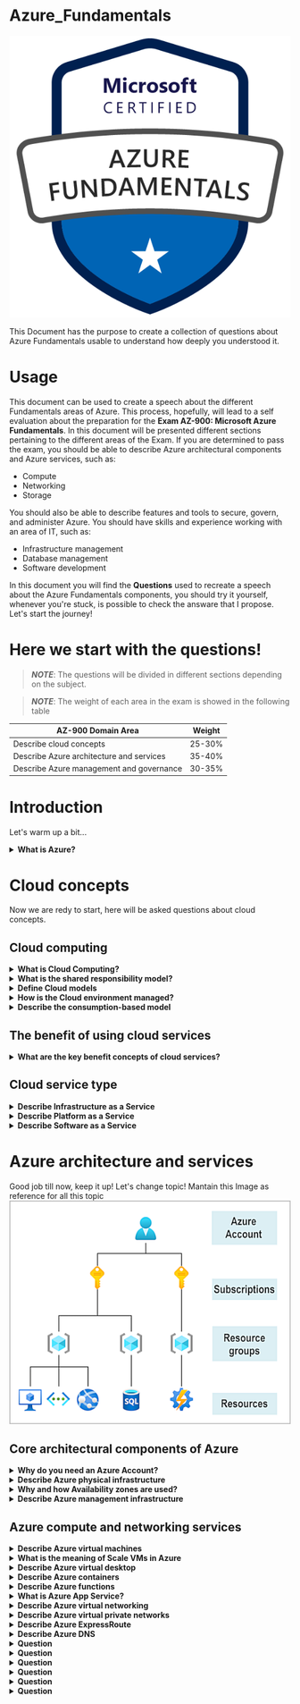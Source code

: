 # Azure_Fundamentals

![Azure Fundamentals Logo](Images/Azure-AZ-900_image.png)

This Document has the purpose to create a collection of questions about Azure Fundamentals usable to understand how deeply you understood it.


# Usage

This document can be used to create a speech about the different Fundamentals areas of Azure. This process, hopefully, will lead to a self evaluation about the preparation for the **Exam AZ-900: Microsoft Azure Fundamentals**.
In this document will be presented different sections pertaining to the different areas of the Exam.
If you are determined to pass the exam, you should be able to describe Azure architectural components and Azure services, such as:

- Compute
- Networking
- Storage

You should also be able to describe features and tools to secure, govern, and administer Azure.
You should have skills and experience working with an area of IT, such as:

- Infrastructure management
- Database management
- Software development

In this document you will find the **Questions** used to recreate a speech about the Azure Fundamentals components, you should try it yourself, whenever you're stuck, is possible to check the answare that I propose. Let's start the journey!

# Here we start with the questions!
> **_NOTE_**: The questions will be divided in different sections depending on the subject.

> **_NOTE_**: The weight of each area in the exam is showed in the following table

| AZ-900 Domain Area                        | Weight   |
| ---------------------------------------- | -------- |
| Describe cloud concepts                  | 25-30%   |
| Describe Azure architecture and services | 35-40%   |
| Describe Azure management and governance | 30-35%   |


# Introduction
Let's warm up a bit...

<details>
  <summary><b>What is Azure?</b></summary>
  Azure, often referred to as Microsoft Azure, is a cloud computing platform provided by Microsoft. It offers a wide range of services, including computing power, storage, networking, databases, analytics, artificial intelligence (AI), and Internet of Things (IoT), among others. Azure enables individuals and organizations to build, deploy, and manage applications and services through Microsoft's global network of data centers.
</details>

# Cloud concepts

Now we are redy to start, here will be asked questions about cloud concepts.


## Cloud computing
<details>
  <summary><b>What is Cloud Computing?</b></summary>
  Cloud computing is the delivery of computing services over the internet. Computing services include common IT infrastructure such as virtual machines, storage, databases, and networking. Cloud services also expand the traditional IT offerings to include things like Internet of Things (IoT), machine learning (ML), and artificial intelligence (AI).
</details>

<details>
  <summary><b>What is the shared responsibility model?</b></summary>
  The Shared Responsibility Model in cloud computing, including Azure, defines the division of responsibilities between the cloud service provider (CSP) and the customer. It outlines which aspects of security and management are handled by the cloud provider and which are the responsibility of the customer. This model is crucial for ensuring a secure and well-managed cloud environment.
  
![Shared resposibility model](Images/shared-responsibility-model.svg)
You’ll always be responsible for:

- The information and data stored in the cloud
- Devices that are allowed to connect to your cloud (cell phones, computers, and so on)
- The accounts and identities of the people, services, and devices within your organization

The cloud provider is always responsible for:

- The physical datacenter
- The physical network
- The physical hosts

Your service model will determine responsibility for things like:

- Operating systems
- Network controls
- Applications
- Identity and infrastructure
</details>

<details>
  <summary><b>Define Cloud models</b></summary>
  The cloud models define the deployment type of cloud resources. The three main cloud models are: 
  - private 
  - public
  - hybrid
  
### Private cloud
A private cloud is, in some ways, the natural evolution from a corporate datacenter. It’s a cloud (delivering IT services over the internet) that’s used by a single entity. Private cloud provides much greater control for the company and its IT department. However, it also comes with greater cost and fewer of the benefits of a public cloud deployment. Finally, a private cloud may be hosted from your on site datacenter. It may also be hosted in a dedicated datacenter offsite, potentially even by a third party that has dedicated that datacenter to your company.

### Public Cloud
A public cloud is built, controlled, and maintained by a third-party cloud provider. With a public cloud, anyone that wants to purchase cloud services can access and use resources. The general public availability is a key difference between public and private clouds.

### Hybrid Cloud
A hybrid cloud is a computing environment that uses both public and private clouds in an inter-connected environment. A hybrid cloud environment can be used to allow a private cloud to surge for increased, temporary demand by deploying public cloud resources. Hybrid cloud can be used to provide an extra layer of security. For example, users can flexibly choose which services to keep in public cloud and which to deploy to their private cloud infrastructure.

### Multi-Cloud
A fourth, and increasingly likely scenario is a multi-cloud scenario. In a multi-cloud scenario, you use multiple public cloud providers. Maybe you use different features from different cloud providers. Or maybe you started your cloud journey with one provider and are in the process of migrating to a different provider. Regardless, in a multi-cloud environment you deal with two (or more) public cloud providers and manage resources and security in both environments.

</details>

<details>
  <summary><b>How is the Cloud environment managed?</b></summary>
  
  ### Azure Arc
  
  Azure Arc is a set of technologies that helps manage your cloud environment. Azure Arc can help manage your cloud environment, whether it's a public cloud solely on Azure, a private cloud in your datacenter, a hybrid configuration, or even a multi-cloud environment running on multiple cloud providers at once.
</details>

<details>
  <summary><b>Describe the consumption-based model</b></summary>
  Operational Expenditure(OpEx) is spending money on services or products over time. Renting a convention center, leasing a company vehicle, or signing up for cloud services are all examples of OpEx.

Cloud computing falls under OpEx because cloud computing operates on a consumption-based model. With cloud computing, you don’t pay for the physical infrastructure, the electricity, the security, or anything else associated with maintaining a datacenter. Instead, you pay for the IT resources you use. If you don’t use any IT resources this month, you don’t pay for any IT resources.
This consumption-based model has many benefits, including:

- No upfront costs.
- No need to purchase and manage costly infrastructure that users might not use to its fullest potential.
- The ability to pay for more resources when they're needed.
- The ability to stop paying for resources that are no longer needed.

Cloud computing is the delivery of computing services over the internet by using a pay-as-you-go pricing model. You typically pay only for the cloud services you use.
Instead of maintaining CPUs and storage in your datacenter, you rent them for the time that you need them. The cloud provider takes care of maintaining the underlying infrastructure for you. The cloud enables you to quickly solve your toughest business challenges and bring cutting-edge solutions to your users.
</details>

## The benefit of using cloud services

<details>
  <summary><b>What are the key benefit concepts of cloud services?</b></summary>
  The key benefit concepts are: 
  
  - Availability 
  - Scalability
  - Reliability
  - Predictability
  - Pecurity
  - Governance
  - Manageability 

### Availability
When you’re deploying an application, a service, or any IT resources, it’s important the resources are available when needed. High availability focuses on ensuring maximum availability, regardless of disruptions or events that may occur.

When you’re architecting your solution, you’ll need to account for service availability guarantees. Azure is a highly available cloud environment with uptime guarantees depending on the service. These guarantees are part of the service-level agreements (SLAs).
> **_NOTE_**: SLA is a formal agreement between the cloud platform and a customer, it garantee the customer a fixed level of services, like the up time percentage e.g. 99% or 99.9%

### Scalability
Another major benefit of cloud computing is the scalability of cloud resources. Scalability refers to the ability to adjust resources to meet demand. If you suddenly experience peak traffic and your systems are overwhelmed, the ability to scale means you can add more resources to better handle the increased demand.

The other benefit of scalability is that you aren't overpaying for services. Because the cloud is a consumption-based model, you only pay for what you use. If demand drops off, you can reduce your resources and thereby reduce your costs.

Scaling generally comes in two varieties: **vertical and horizontal**. **Vertical scaling** is focused on increasing or decreasing the capabilities of resources. **Horizontal scaling** is adding or subtracting the number of resources.
<details>
  <summary><b>Vertical sacling</b></summary>
  With vertical scaling, if you were developing an app and you needed more processing power, you could vertically scale up to add more CPUs or RAM to the virtual machine. Conversely, if you realized you had over-specified the needs, you could vertically scale down by lowering the CPU or RAM specifications.
</details>
<details>
  <summary><b>Horizontal scaling</b></summary>
  With horizontal scaling, if you suddenly experienced a steep jump in demand, your deployed resources could be scaled out (either automatically or manually). For example, you could add additional virtual machines or containers, scaling out. In the same manner, if there was a significant drop in demand, deployed resources could be scaled in (either automatically or manually), scaling in.
</details>

### Reliability
Reliability is the ability of a system to recover from failures and continue to function. It's also one of the pillars of the Microsoft Azure Well-Architected Framework.

The cloud, by virtue of its decentralized design, naturally supports a reliable and resilient infrastructure. With a decentralized design, the cloud enables you to have resources deployed in regions around the world. With this global scale, even if one region has a catastrophic event other regions are still up and running. You can design your applications to automatically take advantage of this increased reliability. In some cases, your cloud environment itself will automatically shift to a different region for you, with no action needed on your part. You’ll learn more about how Azure leverages global scale to provide reliability later in this series.

### Predictability
Predictability in the cloud lets you move forward with confidence. Predictability can be focused on performance predictability or cost predictability. Both performance and cost predictability are heavily influenced by the Microsoft Azure Well-Architected Framework. Deploy a solution that’s built around this framework and you have a solution whose cost and performance are predictable.

### Governance
Whether you’re deploying infrastructure as a service or software as a service, cloud features support governance and compliance. Things like set templates help ensure that all your deployed resources meet corporate standards and government regulatory requirements. Plus, you can update all your deployed resources to new standards as standards change. Cloud-based auditing helps flag any resource that’s out of compliance with your corporate standards and provides mitigation strategies. Depending on your operating model, software patches and updates may also automatically be applied, which helps with both governance and security.

### Security
On the security side, you can find a cloud solution that matches your security needs. If you want maximum control of security, infrastructure as a service provides you with physical resources but lets you manage the operating systems and installed software, including patches and maintenance. If you want patches and maintenance taken care of automatically, platform as a service or software as a service deployments may be the best cloud strategies for you.

And because the cloud is intended as an over-the-internet delivery of IT resources, cloud providers are typically well suited to handle things like distributed denial of service (DDoS) attacks, making your network more robust and secure.

## Manageability
A major benefit of cloud computing is the manageability options. There are two types of manageability for cloud computing that you’ll learn about in this series, and both are excellent benefits.

### Management of the cloud
Management of the cloud speaks to managing your cloud resources. In the cloud, you can:

- Automatically scale resource deployment based on need.
- Deploy resources based on a preconfigured template, removing the need for manual configuration.
- Monitor the health of resources and automatically replace failing resources.
- Receive automatic alerts based on configured metrics, so you’re aware of performance in real time.
 
### Management in the cloud
Management in the cloud speaks to how you’re able to manage your cloud environment and resources. You can manage these:

- Through a web portal.
- Using a command line interface.
- Using APIs.
- Using PowerShell.
</details>

## Cloud service type

<details>
  <summary><b>Describe Infrastructure as a Service</b></summary>
  Infrastructure as a service (IaaS) is the most flexible category of cloud services, as it provides you the maximum amount of control for your cloud resources. In an IaaS model, the cloud provider is responsible for maintaining the hardware, network connectivity (to the internet), and physical security. You’re responsible for everything else: operating system installation, configuration, and maintenance; network configuration; database and storage configuration; and so on. With IaaS, you’re essentially renting the hardware in a cloud datacenter, but what you do with that hardware is up to you.

  ### Scenario:
  Some common scenarios where IaaS might make sense include:

  - Lift-and-shift migration: You’re standing up cloud resources similar to your on-prem datacenter, and then simply moving the things running on-prem to running on the IaaS infrastructure.
  - Testing and development: You have established configurations for development and test environments that you need to rapidly replicate. You can stand up or shut down the different environments rapidly with an IaaS structure, while maintaining complete control.
  
</details>

<details>
  <summary><b>Describe Platform as a Service</b></summary>
  Platform as a service (PaaS) is a middle ground between renting space in a datacenter (infrastructure as a service) and paying for a complete and deployed solution (software as a service). In a PaaS environment, the cloud provider maintains the physical infrastructure, physical security, and connection to the internet. They also maintain the operating systems, middleware, development tools, and business intelligence services that make up a cloud solution. In a PaaS scenario, you don't have to worry about the licensing or patching for operating systems and databases.

PaaS is well suited to provide a complete development environment without the headache of maintaining all the development infrastructure.

  ### Scenario
  Some common scenarios where PaaS might make sense include:

  - Development framework: PaaS provides a framework that developers can build upon to develop or customize cloud-based applications. Similar to the way you create an Excel macro, PaaS lets developers create applications using built-in software components. Cloud features such as scalability, high-availability, and multi-tenant capability are included, reducing the amount of coding that developers must do.
  - Analytics or business intelligence: Tools provided as a service with PaaS allow organizations to analyze and mine their data, finding insights and patterns and predicting outcomes to improve forecasting, product design decisions, investment returns, and other business decisions.
</details>

<details>
  <summary><b>Describe Software as a Service</b></summary>
  Software as a service (SaaS) is the most complete cloud service model from a product perspective. With SaaS, you’re essentially renting or using a fully developed application. Email, financial software, messaging applications, and connectivity software are all common examples of a SaaS implementation.

While the SaaS model may be the least flexible, it’s also the easiest to get up and running. It requires the least amount of technical knowledge or expertise to fully employ.

  ### Scenario
  Some common scenarios for SaaS are:

  - Email and messaging.
  - Business productivity applications.
  - Finance and expense tracking.
</details>

# Azure architecture and services
Good job till now, keep it up! Let's change topic! 
Mantain this Image as reference for all this topic
![hierarchy](Images/account-scope-levels-9ceb3abd.png)
## Core architectural components of Azure

<details>
  <summary><b>Why do you need an Azure Account?</b></summary>
  When you're working with your own applications and business needs, you need to create an Azure account, and a subscription will be created for you. After you've created an Azure account, you're free to create additional subscriptions. For example, your company might use a single Azure account for your business and separate subscriptions for development, marketing, and sales departments. After you've created an Azure subscription, you can start creating Azure resources within each subscription.
</details>

<details>
  <summary><b>Describe Azure physical infrastructure</b></summary>
  
  ![Phisical infrastructure](Images/region-pairs.png)
  The physical infrastructure for Azure starts with datacenters. Conceptually, the datacenters are the same as large corporate datacenters. They’re facilities with resources arranged in racks, with dedicated power, cooling, and networking infrastructure.

As a global cloud provider, Azure has datacenters around the world. However, these individual datacenters aren’t directly accessible. Datacenters are grouped into **Azure Regions** or **Azure Availability Zones** that are designed to help you achieve resiliency and reliability for your business-critical workloads.

### Azure Regions
A region is a geographical area on the planet that contains at least one, but potentially multiple datacenters that are nearby and networked together with a low-latency network. Azure intelligently assigns and controls the resources within each region to ensure workloads are appropriately balanced.

When you deploy a resource in Azure, you'll often need to choose the region where you want your resource deployed.

### Availability Zones
Availability zones are physically separate datacenters within an Azure region. Each availability zone is made up of one or more datacenters equipped with independent power, cooling, and networking. An availability zone is set up to be an isolation boundary. If one zone goes down, the other continues working. Availability zones are connected through high-speed, private fiber-optic networks.
>**__Note__**: To ensure resiliency, a minimum of three separate availability zones are present in all availability zone-enabled regions. However, not all Azure Regions currently support availability zones.
</details>

<details>
  <summary><b>Why and how Availability zones are used?</b></summary>
  You want to ensure your services and data are redundant so you can protect your information in case of failure. When you host your infrastructure, setting up your own redundancy requires that you create duplicate hardware environments. Azure can help make your app highly available through availability zones.

You can use availability zones to run mission-critical applications and build high-availability into your application architecture by co-locating your compute, storage, networking, and data resources within an availability zone and replicating in other availability zones. Keep in mind that there could be a cost to duplicating your services and transferring data between availability zones.

Availability zones are primarily for VMs, managed disks, load balancers, and SQL databases. Azure services that support availability zones fall into three categories:

- Zonal services: You pin the resource to a specific zone (for example, VMs, managed disks, IP addresses).
- Zone-redundant services: The platform replicates automatically across zones (for example, zone-redundant storage, SQL Database).
- Non-regional services: Services are always available from Azure geographies and are resilient to zone-wide outages as well as region-wide outages.

Even with the additional resiliency that availability zones provide, it’s possible that an event could be so large that it impacts multiple availability zones in a single region. To provide even further resilience, Azure has **Region Pairs**.

### Region Pairs
Most Azure regions are paired with another region within the same geography (such as US, Europe, or Asia) at least 300 miles away. This approach allows for the replication of resources across a geography that helps reduce the likelihood of interruptions because of events such as natural disasters, civil unrest, power outages, or physical network outages that affect an entire region. For example, if a region in a pair was affected by a natural disaster, services would automatically fail over to the other region in its region pair.

**Additional advantages of region pairs**
- If an extensive Azure outage occurs, one region out of every pair is prioritized to make sure at least one is restored as quickly as possible for applications hosted in that region pair.
- Planned Azure updates are rolled out to paired regions one region at a time to minimize downtime and risk of application outage.
- Data continues to reside within the same geography as its pair (except for Brazil South) for tax- and law-enforcement jurisdiction purposes.
</details>

<details>
  <summary><b>Describe Azure management infrastructure</b></summary>
  The management infrastructure includes Azure resources and resource groups, subscriptions, and accounts. Understanding the hierarchical organization will help you plan your projects and products within Azure.
  
  ### Azure resources and resource groups
  
  A **resource** is the basic building block of Azure. Anything you create, provision, deploy, etc. is a resource. Virtual Machines (VMs), virtual networks, databases, cognitive services, etc. are all considered resources within Azure.
  **Resource groups** are simply groupings of resources. When you create a resource, you’re required to place it into a resource group. While a resource group can contain many resources, a single resource can only be in one resource group at a time. Some resources may be moved between resource groups, but when you move a resource to a new group, it will no longer be associated with the former group. Additionally, resource groups can't be nested, meaning you can’t put resource group B inside of resource group A.
  Resource groups provide a convenient way to group resources together. When you apply an action to a resource group, that action will apply to all the resources within the resource group. If you delete a resource group, all the resources will be deleted. If you grant or deny access to a resource group, you’ve granted or denied access to all the resources within the resource group.

When you’re provisioning resources, it’s good to think about the resource group structure that best suits your needs.

For example, if you’re setting up a temporary dev environment, grouping all the resources together means you can deprovision all of the associated resources at once by deleting the resource group. If you’re provisioning compute resources that will need three different access schemas, it may be best to group resources based on the access schema, and then assign access at the resource group level.

### Azure subscriptions

In Azure, subscriptions are a unit of management, billing, and scale. Similar to how resource groups are a way to logically organize resources, subscriptions allow you to logically organize your resource groups and facilitate billing.
Using Azure requires an Azure subscription. A subscription provides you with authenticated and authorized access to Azure products and services. It also allows you to provision resources. An Azure subscription links to an Azure account, which is an identity in Microsoft Entra ID or in a directory that Microsoft Entra ID trusts.

An account can have multiple subscriptions, but it’s only required to have one. In a multi-subscription account, you can use the subscriptions to configure different billing models and apply different access-management policies. You can use Azure subscriptions to define boundaries around Azure products, services, and resources. There are two types of subscription boundaries that you can use:

- **Billing boundary:** This subscription type determines how an Azure account is billed for using Azure. You can create multiple subscriptions for different types of billing requirements. Azure generates separate billing reports and invoices for each subscription so that you can organize and manage costs.
- **Access control boundary:** Azure applies access-management policies at the subscription level, and you can create separate subscriptions to reflect different organizational structures. An example is that within a business, you have different departments to which you apply distinct Azure subscription policies. This billing model allows you to manage and control access to the resources that users provision with specific subscriptions.

### Create additional Azure subscriptions
Similar to using resource groups to separate resources by function or access, you might want to create additional subscriptions for resource or billing management purposes. For example, you might choose to create additional subscriptions to separate:

- Environments: You can choose to create subscriptions to set up separate environments for development and testing, security, or to isolate data for compliance reasons. This design is particularly useful because resource access control occurs at the subscription level.
- Organizational structures: You can create subscriptions to reflect different organizational structures. For example, you could limit one team to lower-cost resources, while allowing the IT department a full range. This design allows you to manage and control access to the resources that users provision within each subscription.
- Billing: You can create additional subscriptions for billing purposes. Because costs are first aggregated at the subscription level, you might want to create subscriptions to manage and track costs based on your needs. For instance, you might want to create one subscription for your production workloads and another subscription for your development and testing workloads.

  ### Azure Management Groups
  The final piece is the management group. Resources are gathered into resource groups, and resource groups are gathered into subscriptions. If you’re just starting in Azure that might seem like enough hierarchy to keep things organized. But imagine if you’re dealing with multiple applications, multiple development teams, in multiple geographies.

If you have many subscriptions, you might need a way to efficiently manage access, policies, and compliance for those subscriptions. Azure management groups provide a level of scope above subscriptions. You organize subscriptions into containers called management groups and apply governance conditions to the management groups. All subscriptions within a management group automatically inherit the conditions applied to the management group, the same way that resource groups inherit settings from subscriptions and resources inherit from resource groups. Management groups give you enterprise-grade management at a large scale, no matter what type of subscriptions you might have. Management groups can be nested.

You can build a flexible structure of management groups and subscriptions to organize your resources into a hierarchy for unified policy and access management. The following diagram shows an example of creating a hierarchy for governance by using management groups.
![Management group, subscriptions, and resource group hierarchy](Images/management-groups-subscriptions.png)
</details>

## Azure compute and networking services

<details>
  <summary><b>Describe Azure virtual machines</b></summary>
  With Azure Virtual Machines (VMs), you can create and use VMs in the cloud. VMs provide infrastructure as a service (IaaS) in the form of a virtualized server and can be used in many ways. Just like a physical computer, you can customize all of the software running on your VM. VMs are an ideal choice when you need:

- Total control over the operating system (OS).
- The ability to run custom software.
- To use custom hosting configurations.
  
An Azure VM gives you the flexibility of virtualization without having to buy and maintain the physical hardware that runs the VM. However, as an IaaS offering, you still need to configure, update, and maintain the software that runs on the VM.

You can even create or use an already created image to rapidly provision VMs. You can create and provision a VM in minutes when you select a preconfigured VM image. An image is a template used to create a VM and may already include an OS and other software, like development tools or web hosting environments.


</details>

<details>
  <summary><b>What is the meaning of Scale VMs in Azure</b></summary>
  You can run single VMs for testing, development, or minor tasks. Or you can group VMs together to provide high availability, scalability, and redundancy. Azure can also manage the grouping of VMs for you with features such as scale sets and availability sets.

  ### Virtual machine scale sets
  Scale sets allow you to centrally manage, configure, and update a large number of VMs in minutes. The number of VM instances can automatically increase or decrease in response to demand, or you can set it to scale based on a defined schedule. Virtual machine scale sets also automatically deploy a load balancer to make sure that your resources are being used efficiently. With virtual machine scale sets, you can build large-scale services for areas such as compute, big data, and container workloads.

  ### Virtual machine availability sets
  availability sets are another tool to help you build a more resilient, highly available environment. Availability sets are designed to ensure that VMs stagger updates and have varied power and network connectivity, preventing you from losing all your VMs with a single network or power failure.

  Availability sets do this by grouping VMs in two ways: update domain and fault domain.

- Update domain: The update domain groups VMs that can be rebooted at the same time. This allows you to apply updates while knowing that only one update domain grouping will be offline at a time. All of the machines in one update domain will be updated. An update group going through the update process is given a 30-minute time to recover before maintenance on the next update domain starts.
- Fault domain: The fault domain groups your VMs by common power source and network switch. By default, an availability set will split your VMs across up to three fault domains. This helps protect against a physical power or networking failure by having VMs in different fault domains (thus being connected to different power and networking resources).

</details>

<details>
  <summary><b>Describe Azure virtual desktop</b></summary>
  Azure Virtual Desktop is a desktop and application virtualization service that runs on the cloud. It enables you to use a cloud-hosted version of Windows from any location. Azure Virtual Desktop works across devices and operating systems, and works with apps that you can use to access remote desktops or most modern browsers.
</details>

<details>
  <summary><b>Describe Azure containers</b></summary>
  While virtual machines are an excellent way to reduce costs versus the investments that are necessary for physical hardware, they're still limited to a single operating system per virtual machine. If you want to run multiple instances of an application on a single host machine, containers are an excellent choice.
  Containers are a virtualization environment. Much like running multiple virtual machines on a single physical host, you can run multiple containers on a single physical or virtual host. Unlike virtual machines, you don't manage the operating system for a container. Virtual machines appear to be an instance of an operating system that you can connect to and manage. Containers are lightweight and designed to be created, scaled out, and stopped dynamically. It's possible to create and deploy virtual machines as application demand increases, but containers are a lighter weight, more agile method. Containers are designed to allow you to respond to changes on demand. With containers, you can quickly restart if there's a crash or hardware interruption. One of the most popular container engines is Docker, and Azure supports Docker.
>**_NOTE_**: The difference between Container Interfaces and Container app is the ability of the later to incorporate load balancing and scaling.
</details>

<details>
  <summary><b>Describe Azure functions</b></summary>
  Azure Functions is an event-driven, serverless compute option that doesn’t require maintaining virtual machines or containers. If you build an app using VMs or containers, those resources have to be “running” in order for your app to function. With Azure Functions, an event wakes the function, alleviating the need to keep resources provisioned when there are no events.
  Using Azure Functions is ideal when you're only concerned about the code running your service and not about the underlying platform or infrastructure. Functions are commonly used when you need to perform work in response to an event (often via a REST request), timer, or message from another Azure service, and when that work can be completed quickly, within seconds or less.

Functions scale automatically based on demand, so they may be a good choice when demand is variable.

Azure Functions runs your code when it's triggered and automatically deallocates resources when the function is finished. In this model, you're only charged for the CPU time used while your function runs.

Functions can be either stateless or stateful. When they're stateless (the default), they behave as if they're restarted every time they respond to an event. When they're stateful (called Durable Functions), a context is passed through the function to track prior activity.

Functions are a key component of serverless computing. They're also a general compute platform for running any type of code. If the needs of the developer's app change, you can deploy the project in an environment that isn't serverless. This flexibility allows you to manage scaling, run on virtual networks, and even completely isolate the functions.
</details>

<details>
  <summary><b>What is Azure App Service?</b></summary>
  App Service enables you to build and host web apps, background jobs, mobile back-ends, and RESTful APIs in the programming language of your choice without managing infrastructure. It offers automatic scaling and high availability. App Service supports Windows and Linux. It enables automated deployments from GitHub, Azure DevOps, or any Git repo to support a continuous deployment model.

Azure App Service is a robust hosting option that you can use to host your apps in Azure. Azure App Service lets you focus on building and maintaining your app, and Azure focuses on keeping the environment up and running.

Azure App Service is an HTTP-based service for hosting web applications, REST APIs, and mobile back ends. It supports multiple languages, including .NET, .NET Core, Java, Ruby, Node.js, PHP, or Python. It also supports both Windows and Linux environments.


</details>

<details>
  <summary><b>Describe Azure virtual networking</b></summary>
  Azure virtual networks and virtual subnets enable Azure resources, such as VMs, web apps, and databases, to communicate with each other, with users on the internet, and with your on-premises client computers. You can think of an Azure network as an extension of your on-premises network with resources that link other Azure resources.

  Azure virtual networks provide the following key networking capabilities:

- Isolation and segmentation
- Internet communications
- Communicate between Azure resources
- Communicate with on-premises resources
- Route network traffic
- Filter network traffic
- Connect virtual networks
  
</details>

<details>
  <summary><b>Describe Azure virtual private networks</b></summary>
  A virtual private network (VPN) uses an encrypted tunnel within another network. VPNs are typically deployed to connect two or more trusted private networks to one another over an untrusted network (typically the public internet). Traffic is encrypted while traveling over the untrusted network to prevent eavesdropping or other attacks. VPNs can enable networks to safely and securely share sensitive information.
</details>

<details>
  <summary><b>Describe Azure ExpressRoute</b></summary>
  Azure ExpressRoute lets you extend your on-premises networks into the Microsoft cloud over a private connection, with the help of a connectivity provider. This connection is called an ExpressRoute Circuit. With ExpressRoute, you can establish connections to Microsoft cloud services, such as Microsoft Azure and Microsoft 365. This allows you to connect offices, datacenters, or other facilities to the Microsoft cloud. Each location would have its own ExpressRoute circuit.

Connectivity can be from an any-to-any (IP VPN) network, a point-to-point Ethernet network, or a virtual cross-connection through a connectivity provider at a colocation facility. ExpressRoute connections don't go over the public Internet. This allows ExpressRoute connections to offer more reliability, faster speeds, consistent latencies, and higher security than typical connections over the Internet.
</details>

<details>
  <summary><b>Describe Azure DNS</b></summary>
  Azure DNS is a hosting service for DNS domains that provides name resolution by using Microsoft Azure infrastructure. By hosting your domains in Azure, you can manage your DNS records using the same credentials, APIs, tools, and billing as your other Azure services.
Azure DNS leverages the scope and scale of Microsoft Azure to provide numerous benefits, including:

- Reliability and performance
- Security
- Ease of Use
- Customizable virtual networks
- Alias records
  
</details>

<details>
  <summary><b>Question</b></summary>
  answer
</details>

<details>
  <summary><b>Question</b></summary>
  answer
</details>

<details>
  <summary><b>Question</b></summary>
  answer
</details>

<details>
  <summary><b>Question</b></summary>
  answer
</details>

<details>
  <summary><b>Question</b></summary>
  answer
</details>

<details>
  <summary><b>Question</b></summary>
  answer
</details>

